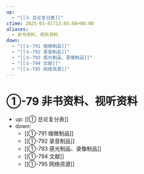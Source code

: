 ```yaml
---
up:
  - "[[① 总论复分表]]"
ctime: 2025-03-01T13:05:08+08:00
aliases:
  - 非书资料、视听资料
down:
  - "[[①-791 缩微制品]]"
  - "[[①-792 录音制品]]"
  - "[[①-793 感光制品、录像制品]]"
  - "[[①-794 文献]]"
  - "[[①-795 网络资源]]"
---
```


# ①-79 非书资料、视听资料

- up: [[① 总论复分表]]
- down:	
	- [[①-791 缩微制品]]
	- [[①-792 录音制品]]
	- [[①-793 感光制品、录像制品]]
	- [[①-794 文献]]
	- [[①-795 网络资源]]
	
